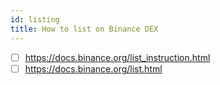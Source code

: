 ```yaml
---
id: listing
title: How to list on Binance DEX
---
```


- [ ] https://docs.binance.org/list_instruction.html
- [ ] https://docs.binance.org/list.html

